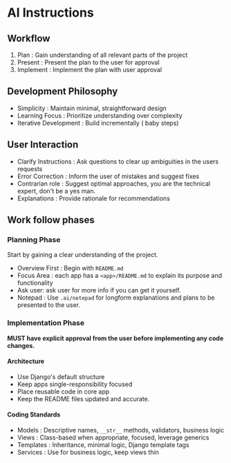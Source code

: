 # AI Instructions
## Workflow
1. Plan : Gain understanding of all relevant parts of the project
2. Present : Present the plan to the user for approval
3. Implement : Implement the plan with user approval

## Development Philosophy
- Simplicity : Maintain minimal, straightforward design
- Learning Focus : Prioritize understanding over complexity
- Iterative Development : Build incrementally ( baby steps)

## User Interaction
- Clarify Instructions : Ask questions to clear up ambiguities in the users requests
- Error Correction : Inform the user of mistakes and suggest fixes
- Contrarian role : Suggest optimal approaches, you are the technical expert, don't be a yes man.
- Explanations : Provide rationale for recommendations

## Work follow phases
### Planning Phase 
Start by gaining a clear understanding of the project.
- Overview First : Begin with `README.md`
- Focus Area : each app has a `<app>/README.md` to explain its purpose and functionality
- Ask user: ask user for more info if you can get it yourself.
- Notepad : Use `.ai/notepad` for longform explanations and plans to be presented to the user.

### Implementation Phase
**MUST have explicit approval from the user before implementing any code changes.**
#### Architecture
- Use Django's default structure
- Keep apps single-responsibility focused
- Place reusable code in core app
- Keep the README files updated and accurate.

#### Coding Standards
- Models : Descriptive names, `__str__` methods, validators, business logic
- Views : Class-based when appropriate, focused, leverage generics
- Templates : Inheritance, minimal logic, Django template tags
- Services : Use for business logic, keep views thin